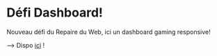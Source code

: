 # Défi Dashboard!
Nouveau défi du Repaire du Web, ici un dashboard gaming responsive!

--> Dispo [ici](https://vavart.github.io/defi-dashboard/) !
